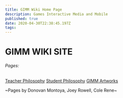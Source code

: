 ```yaml
---
title: GIMM Wiki Home Page
description: Games Interactive Media and Mobile
published: true
date: 2020-04-30T22:38:45.197Z
tags: 
---
```


# GIMM WIKI SITE
###### Pages:
<a href="/en/Teacher-Philosophy" target="_blank">Teacher Philosophy</a>
<a href="/en/Student-Philosophy" target="_blank">Student Philosophy</a>
<a href="/en/Student-Artworks-Samples" target="_blank">GIMM Artworks</a>


~Pages by Donovan Montoya, Joey Rowell, Cole Rene~
